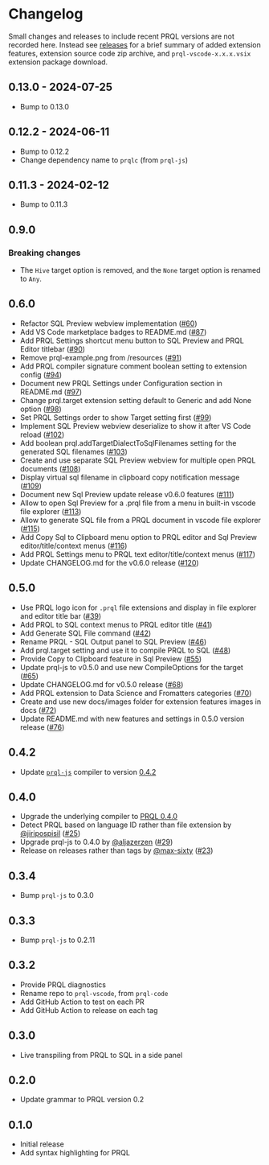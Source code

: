 # Changelog

Small changes and releases to include recent PRQL versions are not recorded
here. Instead see [releases](https://github.com/PRQL/prql-vscode/releases) for a
brief summary of added extension features, extension source code zip archive,
and `prql-vscode-x.x.x.vsix` extension package download.

## 0.13.0 - 2024-07-25

- Bump to 0.13.0

## 0.12.2 - 2024-06-11

- Bump to 0.12.2
- Change dependency name to `prqlc` (from `prql-js`)

## 0.11.3 - 2024-02-12

- Bump to 0.11.3

## 0.9.0

### Breaking changes

- The `Hive` target option is removed, and the `None` target option is renamed to `Any`.

## 0.6.0

- Refactor SQL Preview webview implementation
  ([#60](https://github.com/PRQL/prql-vscode/issues/60))
- Add VS Code marketplace badges to README.md
  ([#87](https://github.com/PRQL/prql-vscode/issues/87))
- Add PRQL Settings shortcut menu button to SQL Preview and PRQL Editor titlebar
  ([#90](https://github.com/PRQL/prql-vscode/issues/90))
- Remove prql-example.png from /resources
  ([#91](https://github.com/PRQL/prql-vscode/issues/91))
- Add PRQL compiler signature comment boolean setting to extension config
  ([#94](https://github.com/PRQL/prql-vscode/issues/94))
- Document new PRQL Settings under Configuration section in README.md
  ([#97](https://github.com/PRQL/prql-vscode/issues/97))
- Change prql.target extension setting default to Generic and add None option
  ([#98](https://github.com/PRQL/prql-vscode/issues/98))
- Set PRQL Settings order to show Target setting first
  ([#99](https://github.com/PRQL/prql-vscode/issues/99))
- Implement SQL Preview webview deserialize to show it after VS Code reload
  ([#102](https://github.com/PRQL/prql-vscode/issues/102))
- Add boolean prql.addTargetDialectToSqlFilenames setting for the generated SQL filenames
  ([#103](https://github.com/PRQL/prql-vscode/issues/103))
- Create and use separate SQL Preview webview for multiple open PRQL documents
  ([#108](https://github.com/PRQL/prql-vscode/issues/108))
- Display virtual sql filename in clipboard copy notification message
  ([#109](https://github.com/PRQL/prql-vscode/issues/109))
- Document new Sql Preview update release v0.6.0 features
  ([#111](https://github.com/PRQL/prql-vscode/issues/111))
- Allow to open Sql Preview for a .prql file from a menu in built-in vscode file explorer
  ([#113](https://github.com/PRQL/prql-vscode/issues/113))
- Allow to generate SQL file from a PRQL document in vscode file explorer
  ([#115](https://github.com/PRQL/prql-vscode/issues/115))
- Add Copy Sql to Clipboard menu option to PRQL editor and Sql Preview editor/title/context menus
  ([#116](https://github.com/PRQL/prql-vscode/issues/116))
- Add PRQL Settings menu to PRQL text editor/title/context menus
  ([#117](https://github.com/PRQL/prql-vscode/issues/117))
- Update CHANGELOG.md for the v0.6.0 release
  ([#120](https://github.com/PRQL/prql-vscode/issues/120))

## 0.5.0

- Use PRQL logo icon for `.prql` file extensions and display in file explorer
  and editor title bar ([#39](https://github.com/PRQL/prql-vscode/issues/39))
- Add PRQL to SQL context menus to PRQL editor title
  ([#41](https://github.com/PRQL/prql-vscode/issues/41))
- Add Generate SQL File command
  ([#42](https://github.com/PRQL/prql-vscode/issues/42))
- Rename PRQL - SQL Output panel to SQL Preview
  ([#46](https://github.com/PRQL/prql-vscode/issues/46))
- Add prql.target setting and use it to compile PRQL to SQL
  ([#48](https://github.com/PRQL/prql-vscode/issues/48))
- Provide Copy to Clipboard feature in Sql Preview
  ([#55](https://github.com/PRQL/prql-vscode/issues/55))
- Update prql-js to v0.5.0 and use new CompileOptions for the target
  ([#65](https://github.com/PRQL/prql-vscode/issues/65))
- Update CHANGELOG.md for v0.5.0 release
  ([#68](https://github.com/PRQL/prql-vscode/issues/68))
- Add PRQL extension to Data Science and Fromatters categories
  ([#70](https://github.com/PRQL/prql-vscode/issues/70))
- Create and use new docs/images folder for extension features images in docs
  ([#72](https://github.com/PRQL/prql-vscode/issues/72))
- Update README.md with new features and settings in 0.5.0 version release
  ([#76](https://github.com/PRQL/prql-vscode/issues/76))

## 0.4.2

- Update [`prql-js`](https://github.com/PRQL/prql/tree/main/prql-js) compiler to
  version [0.4.2](https://github.com/PRQL/prql/releases/tag/0.4.2)

## 0.4.0

- Upgrade the underlying compiler to
  [PRQL 0.4.0](https://github.com/PRQL/prql/releases/tag/0.4.0)
- Detect PRQL based on language ID rather than file extension by
  [@jiripospisil](https://github.com/jiripospisil)
  ([#25](https://github.com/PRQL/prql-vscode/pull/25))
- Upgrade prql-js to 0.4.0 by [@aljazerzen](https://github.com/aljazerzen)
  ([#29](https://github.com/PRQL/prql-vscode/pull/29))
- Release on releases rather than tags by
  [@max-sixty](https://github.com/max-sixty)
  ([#23](https://github.com/PRQL/prql-vscode/pull/23))

## 0.3.4

- Bump `prql-js` to 0.3.0

## 0.3.3

- Bump `prql-js` to 0.2.11

## 0.3.2

- Provide PRQL diagnostics
- Rename repo to `prql-vscode`, from `prql-code`
- Add GitHub Action to test on each PR
- Add GitHub Action to release on each tag

## 0.3.0

- Live transpiling from PRQL to SQL in a side panel

## 0.2.0

- Update grammar to PRQL version 0.2

## 0.1.0

- Initial release
- Add syntax highlighting for PRQL
